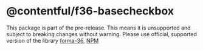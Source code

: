 # @contentful/f36-basecheckbox

This package is part of the pre-release. This means it is unsupported and subject to breaking changes without warning.
Please use official, supported version of the library [forma-36](https://github.com/contentful/forma-36/tree/master/packages/forma-36-react-components), [NPM](https://www.npmjs.com/package/@contentful/forma-36-react-components)
